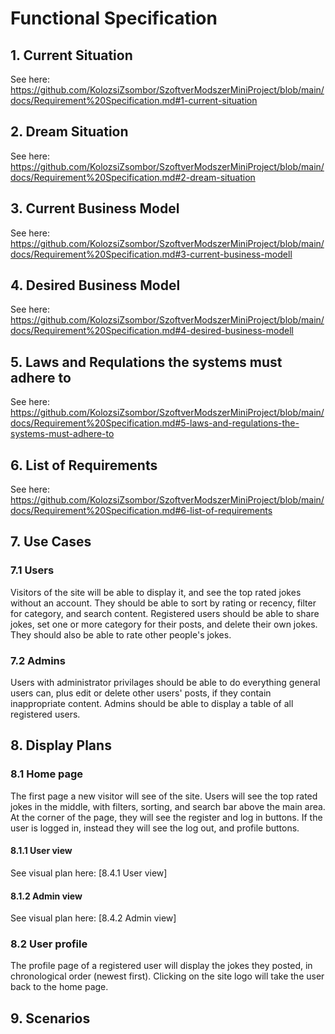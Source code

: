 # Functional Specification

## 1. Current Situation
See here: https://github.com/KolozsiZsombor/SzoftverModszerMiniProject/blob/main/docs/Requirement%20Specification.md#1-current-situation

## 2. Dream Situation
See here: https://github.com/KolozsiZsombor/SzoftverModszerMiniProject/blob/main/docs/Requirement%20Specification.md#2-dream-situation

## 3. Current Business Model
See here: https://github.com/KolozsiZsombor/SzoftverModszerMiniProject/blob/main/docs/Requirement%20Specification.md#3-current-business-modell

## 4. Desired Business Model
See here: https://github.com/KolozsiZsombor/SzoftverModszerMiniProject/blob/main/docs/Requirement%20Specification.md#4-desired-business-modell

## 5. Laws and Requlations the systems must adhere to
See here: https://github.com/KolozsiZsombor/SzoftverModszerMiniProject/blob/main/docs/Requirement%20Specification.md#5-laws-and-regulations-the-systems-must-adhere-to

## 6. List of Requirements
See here: https://github.com/KolozsiZsombor/SzoftverModszerMiniProject/blob/main/docs/Requirement%20Specification.md#6-list-of-requirements

## 7. Use Cases
### 7.1 Users
Visitors of the site will be able to display it, and see the top rated jokes without an account. They should be able to sort by rating or recency, filter for category, and search content. Registered users should be able to share jokes, set one or more category for their posts, and delete their own jokes. They should also be able to rate other people's jokes.

### 7.2 Admins
Users with administrator privilages should be able to do everything general users can, plus edit or delete other users' posts, if they contain inappropriate content. Admins should be able to display a table of all registered users.

## 8. Display Plans
### 8.1 Home page
The first page a new visitor will see of the site. Users will see the top rated jokes in the middle, with filters, sorting, and search bar above the main area. At the corner of the page, they will see the register and log in buttons. If the user is logged in, instead they will see the log out, and profile buttons.
#### 8.1.1 User view
See visual plan here: [8.4.1 User view]

#### 8.1.2 Admin view
See visual plan here: [8.4.2 Admin view]

### 8.2 User profile
The profile page of a registered user will display the jokes they posted, in chronological order (newest first). Clicking on the site logo will take the user back to the home page.

## 9. Scenarios
